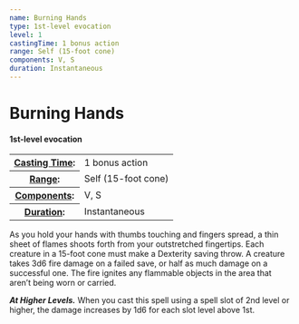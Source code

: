 ```yaml
---
name: Burning Hands
type: 1st-level evocation
level: 1
castingTime: 1 bonus action
range: Self (15-foot cone)
components: V, S
duration: Instantaneous
---
```


Burning Hands
=============

#### 1st-level evocation

<table cellspacing="0" class="statBlock"><tbody><tr><th><a href="/srd/spellcasting/castingASpell.htm#castingTime">Casting Time</a>:</th><td>1 bonus action</td></tr><tr><th><a href="/srd/spellcasting/castingASpell.htm#range">Range</a>:</th><td>Self (15-foot cone)</td></tr><tr><th><a href="/srd/spellcasting/castingASpell.htm#components">Components</a>:</th><td>V, S</td></tr><tr><th><a href="/srd/spellcasting/castingASpell.htm#duration">Duration</a>:</th><td>Instantaneous</td></tr></tbody></table>

As you hold your hands with thumbs touching and fingers spread, a thin sheet of flames shoots forth from your outstretched fingertips. Each creature in a 15-foot cone must make a Dexterity saving throw. A creature takes 3d6 fire damage on a failed save, or half as much damage on a successful one. The fire ignites any flammable objects in the area that aren’t being worn or carried.

_**At Higher Levels.**_ When you cast this spell using a spell slot of 2nd level or higher, the damage increases by 1d6 for each slot level above 1st.